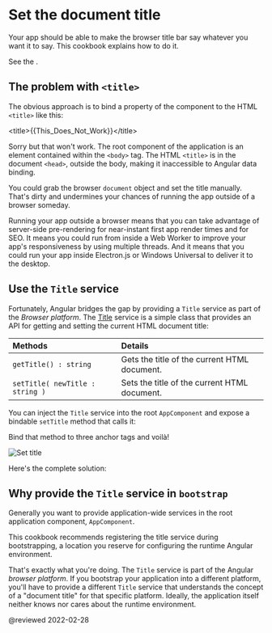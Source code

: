 
<a id="top"></a>

# Set the document title

Your app should be able to make the browser title bar say whatever you want it to say.
This cookbook explains how to do it.

See the <live-example name="set-document-title"></live-example>.

## The problem with `<title>`

The obvious approach is to bind a property of the component to the HTML `<title>` like this:

<code-example format="html" language="html">

&lt;title&gt;{{This_Does_Not_Work}}&lt;/title&gt;

</code-example>

Sorry but that won't work.
The root component of the application is an element contained within the `<body>` tag.
The HTML `<title>` is in the document `<head>`, outside the body, making it inaccessible to Angular data binding.

You could grab the browser `document` object and set the title manually.
That's dirty and undermines your chances of running the app outside of a browser someday.

<div class="alert is-helpful">

Running your app outside a browser means that you can take advantage of server-side pre-rendering for near-instant first app render times and for SEO.
It means you could run from inside a Web Worker to improve your app's responsiveness by using multiple threads.
And it means that you could run your app inside Electron.js or Windows Universal to deliver it to the desktop.

</div>

## Use the `Title` service

Fortunately, Angular bridges the gap by providing a `Title` service as part of the *Browser platform*.
The [Title](api/platform-browser/Title) service is a simple class that provides an API for getting and setting the current HTML document title:

| Methods                         | Details |
|:---                             |:---     |
| `getTitle() : string`           | Gets the title of the current HTML document. |
| `setTitle( newTitle : string )` | Sets the title of the current HTML document. |

You can inject the `Title` service into the root `AppComponent` and expose a bindable `setTitle` method that calls it:

<code-example header="src/app/app.component.ts (class)" path="set-document-title/src/app/app.component.ts" region="class"></code-example>

Bind that method to three anchor tags and voilà!

<div class="lightbox">

<img alt="Set title" src="generated/images/guide/set-document-title/set-title-anim.gif">

</div>

Here's the complete solution:

<code-tabs>
    <code-pane header="src/main.ts" path="set-document-title/src/main.ts"></code-pane>
    <code-pane header="src/app/app.module.ts" path="set-document-title/src/app/app.module.ts"></code-pane>
    <code-pane header="src/app/app.component.ts" path="set-document-title/src/app/app.component.ts"></code-pane>
</code-tabs>

## Why provide the `Title` service in `bootstrap`

Generally you want to provide application-wide services in the root application component, `AppComponent`.

This cookbook recommends registering the title service during bootstrapping, a location you reserve for configuring the runtime Angular environment.

That's exactly what you're doing.
The `Title` service is part of the Angular *browser platform*.
If you bootstrap your application into a different platform, you'll have to provide a different `Title` service that understands the concept of a "document title" for that specific platform.
Ideally, the application itself neither knows nor cares about the runtime environment.

<!-- links -->

<!-- external links -->

<!-- end links -->

@reviewed 2022-02-28
